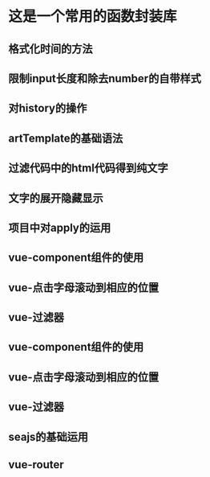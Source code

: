 # 这是一个常用的函数封装库

## 格式化时间的方法

## 限制input长度和除去number的自带样式

## 对history的操作

## artTemplate的基础语法

## 过滤代码中的html代码得到纯文字

## 文字的展开隐藏显示

## 项目中对apply的运用

## vue-component组件的使用

## vue-点击字母滚动到相应的位置

## vue-过滤器

## vue-component组件的使用

## vue-点击字母滚动到相应的位置

## vue-过滤器

## seajs的基础运用

## vue-router